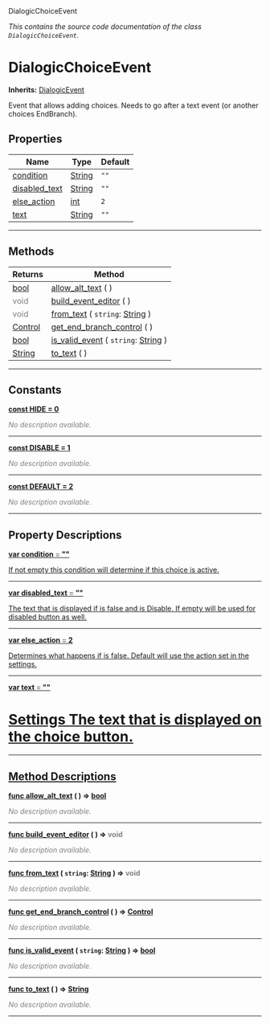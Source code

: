 
<div class="header-banner purple">
<div class="header-label purple">DialogicChoiceEvent</div>
</div>

*This contains the source code documentation of the class `DialogicChoiceEvent`.*
        
# DialogicChoiceEvent
**Inherits:** [DialogicEvent](class_dialogicevent.md)

Event that allows adding choices. Needs to go after a text event (or another choices EndBranch).
## Properties
Name | Type | Default 
--- | --- | --- 
[<span class="hljs-title">condition</span>](#property-condition) | [String](https://docs.godotengine.org/en/latest/classes/class_string.html#class-string) |  `""` 
[<span class="hljs-title">disabled_text</span>](#property-disabled_text) | [String](https://docs.godotengine.org/en/latest/classes/class_string.html#class-string) |  `""` 
[<span class="hljs-title">else_action</span>](#property-else_action) | [int](https://docs.godotengine.org/en/latest/classes/class_int.html#class-int) |  `2` 
[<span class="hljs-title">text</span>](#property-text) | [String](https://docs.godotengine.org/en/latest/classes/class_string.html#class-string) |  `""` 
--- 

## Methods
Returns | Method 
--- | --- 
<span class="hljs-attribute">[bool](https://docs.godotengine.org/en/latest/classes/class_bool.html#class-bool)</span> | [<span class="hljs-title">allow_alt_text</span>](#method-allow_alt_text) ( ) 
<span style = "color: gray">void</span> | [<span class="hljs-title">build_event_editor</span>](#method-build_event_editor) ( ) 
<span style = "color: gray">void</span> | [<span class="hljs-title">from_text</span>](#method-from_text) ( `string`: [String](https://docs.godotengine.org/en/latest/classes/class_string.html#class-string) ) 
<span class="hljs-attribute">[Control](https://docs.godotengine.org/en/latest/classes/class_control.html#class-control)</span> | [<span class="hljs-title">get_end_branch_control</span>](#method-get_end_branch_control) ( ) 
<span class="hljs-attribute">[bool](https://docs.godotengine.org/en/latest/classes/class_bool.html#class-bool)</span> | [<span class="hljs-title">is_valid_event</span>](#method-is_valid_event) ( `string`: [String](https://docs.godotengine.org/en/latest/classes/class_string.html#class-string) ) 
<span class="hljs-attribute">[String](https://docs.godotengine.org/en/latest/classes/class_string.html#class-string)</span> | [<span class="hljs-title">to_text</span>](#method-to_text) ( ) 
--- 
## Constants


<a class="header" id="constant-HIDE" href="#constant-HIDE">**<span class="hljs-attribute">const</span> <span class="hljs-title">HIDE</span><span class="hljs-comment"> = 0</span>**</a>



 <span style = "color: gray">*No description available.*</span> 

---


<a class="header" id="constant-DISABLE" href="#constant-DISABLE">**<span class="hljs-attribute">const</span> <span class="hljs-title">DISABLE</span><span class="hljs-comment"> = 1</span>**</a>



 <span style = "color: gray">*No description available.*</span> 

---


<a class="header" id="constant-DEFAULT" href="#constant-DEFAULT">**<span class="hljs-attribute">const</span> <span class="hljs-title">DEFAULT</span><span class="hljs-comment"> = 2</span>**</a>



 <span style = "color: gray">*No description available.*</span> 

---
## Property Descriptions



<a class="header" id="property-condition" href="#property-condition">**<span class="hljs-attribute">var</span> <span class="hljs-title">condition</span> <span style = "color: gray"> = </span> ""** 



If not empty this condition will determine if this choice is active.

---



<a class="header" id="property-disabled_text" href="#property-disabled_text">**<span class="hljs-attribute">var</span> <span class="hljs-title">disabled_text</span> <span style = "color: gray"> = </span> ""** 



The text that is displayed if  is false and  is Disable. If empty  will be used for disabled button as well.

---



<a class="header" id="property-else_action" href="#property-else_action">**<span class="hljs-attribute">var</span> <span class="hljs-title">else_action</span> <span style = "color: gray"> = </span> 2** 



Determines what happens if   is false. Default will use the action set in the settings.

---



<a class="header" id="property-text" href="#property-text">**<span class="hljs-attribute">var</span> <span class="hljs-title">text</span> <span style = "color: gray"> = </span> ""** 



# Settings The text that is displayed on the choice button.

---

## Method Descriptions



<a class="header" id="method-allow_alt_text" href="#method-allow_alt_text">**<span class="hljs-attribute">func</span> [<span class="hljs-title">allow_alt_text</span>](#method-allow_alt_text) ( )</a>  ⇒ <span class="hljs-attribute">[bool](https://docs.godotengine.org/en/latest/classes/class_bool.html#class-bool)</span>** 



 <span style = "color: gray">*No description available.*</span> 

---



<a class="header" id="method-build_event_editor" href="#method-build_event_editor">**<span class="hljs-attribute">func</span> [<span class="hljs-title">build_event_editor</span>](#method-build_event_editor) ( )</a>  ⇒ <span style = "color: gray">void</span>** 



 <span style = "color: gray">*No description available.*</span> 

---



<a class="header" id="method-from_text" href="#method-from_text">**<span class="hljs-attribute">func</span> [<span class="hljs-title">from_text</span>](#method-from_text) ( `string`: [String](https://docs.godotengine.org/en/latest/classes/class_string.html#class-string) )</a>  ⇒ <span style = "color: gray">void</span>** 



 <span style = "color: gray">*No description available.*</span> 

---



<a class="header" id="method-get_end_branch_control" href="#method-get_end_branch_control">**<span class="hljs-attribute">func</span> [<span class="hljs-title">get_end_branch_control</span>](#method-get_end_branch_control) ( )</a>  ⇒ <span class="hljs-attribute">[Control](https://docs.godotengine.org/en/latest/classes/class_control.html#class-control)</span>** 



 <span style = "color: gray">*No description available.*</span> 

---



<a class="header" id="method-is_valid_event" href="#method-is_valid_event">**<span class="hljs-attribute">func</span> [<span class="hljs-title">is_valid_event</span>](#method-is_valid_event) ( `string`: [String](https://docs.godotengine.org/en/latest/classes/class_string.html#class-string) )</a>  ⇒ <span class="hljs-attribute">[bool](https://docs.godotengine.org/en/latest/classes/class_bool.html#class-bool)</span>** 



 <span style = "color: gray">*No description available.*</span> 

---



<a class="header" id="method-to_text" href="#method-to_text">**<span class="hljs-attribute">func</span> [<span class="hljs-title">to_text</span>](#method-to_text) ( )</a>  ⇒ <span class="hljs-attribute">[String](https://docs.godotengine.org/en/latest/classes/class_string.html#class-string)</span>** 



 <span style = "color: gray">*No description available.*</span> 

---

